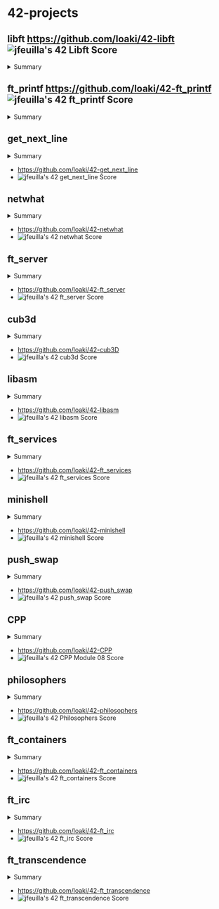 # 42-projects


## **libft** https://github.com/loaki/42-libft ![jfeuilla's 42 Libft Score](https://badge42.vercel.app/api/v2/cl3vp66tw002509l1p3inopdr/project/1618960)
<details>
  <summary>Summary</summary>
  This project aims to make you code in C a library of usual functions that you can use for your next projects. 
</details>

## **ft_printf** https://github.com/loaki/42-ft_printf ![jfeuilla's 42 ft_printf Score](https://badge42.vercel.app/api/v2/cl3vp66tw002509l1p3inopdr/project/1627488)
<details>
  <summary>Summary</summary>
  This project is pretty straightforward. You need to recode printf().
  You will mainly learn how to use a variable number of arguments.
</details>

## **get_next_line**
<details>
  <summary>Summary</summary>
  This project aims to have you develop a function that returns a row read from a file descriptor.
</details>

  * https://github.com/loaki/42-get_next_line
  * ![jfeuilla's 42 get_next_line Score](https://badge42.vercel.app/api/v2/cl3vp66tw002509l1p3inopdr/project/1625561)

## **netwhat**
<details>
  <summary>Summary</summary>
  This project is an introduction to network issues
</details>

  * https://github.com/loaki/42-netwhat
  * ![jfeuilla's 42 netwhat Score](https://badge42.vercel.app/api/v2/cl3vp66tw002509l1p3inopdr/project/1634339)

## **ft_server**
<details>
  <summary>Summary</summary>
  This document is a subject of System Administration. He will make you discover
  Docker and will have you set up a web server.
</details>

  * https://github.com/loaki/42-ft_server
  * ![jfeuilla's 42 ft_server Score](https://badge42.vercel.app/api/v2/cl3vp66tw002509l1p3inopdr/project/1812692)

## **cub3d**
<details>
  <summary>Summary</summary>
  This project is inspired by the game Wolfeinstein3D, considered the first FPS
  never developed. It will allow you to explore the technique of ray-casting. Your goal
  is to make a dynamic view within a labyrinth, in which you will have to find
  your way.
</details>

  * https://github.com/loaki/42-cub3D
  * ![jfeuilla's 42 cub3d Score](https://badge42.vercel.app/api/v2/cl3vp66tw002509l1p3inopdr/project/1639808)

## **libasm**
<details>
  <summary>Summary</summary>
  The objective of this project is to become familiar with assembly language.
</details>

  * https://github.com/loaki/42-libasm
  * ![jfeuilla's 42 libasm Score](https://badge42.vercel.app/api/v2/cl3vp66tw002509l1p3inopdr/project/1887023)

## **ft_services**
<details>
  <summary>Summary</summary>
  This document is a subject of System Administration.
</details>

  * https://github.com/loaki/42-ft_services
  * ![jfeuilla's 42 ft_services Score](https://badge42.vercel.app/api/v2/cl3vp66tw002509l1p3inopdr/project/2122548)

## **minishell**
<details>
  <summary>Summary</summary>
  The goal of this project is to create a minimalist shell.
  This will be your own little bash.
  You will learn a lot about processes and file descriptors
</details>

  * https://github.com/loaki/42-minishell
  * ![jfeuilla's 42 minishell Score](https://badge42.vercel.app/api/v2/cl3vp66tw002509l1p3inopdr/project/2122551)

## **push_swap**
<details>
  <summary>Summary</summary>
  This project will make you sort data on a stack, with a limited set of instructions, using
  the lowest possible number of actions. To succeed you’ll have to manipulate various
  types of algorithms and choose the most appropriate solution (out of many) for an
  optimized data sorting.
</details>

  * https://github.com/loaki/42-push_swap
  * ![jfeuilla's 42 push_swap Score](https://badge42.vercel.app/api/v2/cl3vp66tw002509l1p3inopdr/project/2122550)

## **CPP**
<details>
  <summary>Summary</summary>
  Modules to learn CPP
</details>

  * https://github.com/loaki/42-CPP
  * ![jfeuilla's 42 CPP Module 08 Score](https://badge42.vercel.app/api/v2/cl3vp66tw002509l1p3inopdr/project/2532846)

## **philosophers**
<details>
  <summary>Summary</summary>
  This project is an introduction to threading and processes, and how to work
  on the same memory space.
  You will learn how to manipulate threads.
  You will learn about mutexes, semaphores and shared memory.
</details>

  * https://github.com/loaki/42-philosophers
  * ![jfeuilla's 42 Philosophers Score](https://badge42.vercel.app/api/v2/cl3vp66tw002509l1p3inopdr/project/2155673)

## **ft_containers**
<details>
  <summary>Summary</summary>
  Containers in C++ all have a special use.
  To make sure you understand them, you're going to implement them!
</details>

  * https://github.com/loaki/42-ft_containers
  * ![jfeuilla's 42 ft_containers Score](https://badge42.vercel.app/api/v2/cl3vp66tw002509l1p3inopdr/project/2557831)

## **ft_irc**
<details>
  <summary>Summary</summary>
  The objective of this project is to reproduce the operation of an IRC server.
  You will use a real IRC client to connect to your server and thus
  test.
  The Internet operates using numerous standards and protocols to allow
  interoperability between connected machines. It is always interesting to know what
  kind of thing.
</details>

  * https://github.com/loaki/42-ft_irc
  * ![jfeuilla's 42 ft_irc Score](https://badge42.vercel.app/api/v2/cl3vp66tw002509l1p3inopdr/project/2581120)

## **ft_transcendence**
<details>
  <summary>Summary</summary>
  C and C++, it's over!
  This project is about doing something that is completely new to you.
  Remember the beginning of your journey into the wonderful world of computing.
  Look where you are now. It's time to shine!
</details>

  * https://github.com/loaki/42-ft_transcendence
  * ![jfeuilla's 42 ft_transcendence Score](https://badge42.vercel.app/api/v2/cl3vp66tw002509l1p3inopdr/project/2708323)
